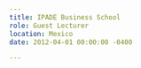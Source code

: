 ```yaml
---
title: IPADE Business School
role: Guest Lecturer
location: Mexico
date: 2012-04-01 00:00:00 -0400

---
```

